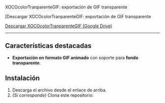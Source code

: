  XOCOcolorTranparenteGIF: exportación de GIF transparente

[Descargar   XOCOcolorTranparenteGIF: exportación de GIF transparente

[Descargar  XOCOcolorTranparenteGIF (Google Drive)](https://drive.google.com/file/d/1TP2pU3xtX5V2R1uwaweqEpEVO8ghpUbA/view?usp=sharing)



---

## Características destacadas


- **Exportación en formato GIF animado** con soporte para **fondo transparente**.


## Instalación

1. Descarga el archivo desde el enlace de arriba.
2. *(Si corresponde)* Clona este repositorio:


